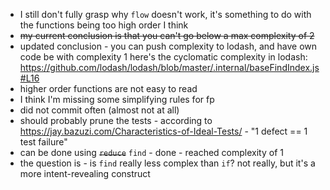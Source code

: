 - I still don't fully grasp why `flow` doesn't work, it's something to do with the functions being too high order I think
- ~~my current conclusion is that you can't go below a max complexity of 2~~
- updated conclusion - you can push complexity to lodash, and have own code be with complexity 1
  here's the cyclomatic complexity in lodash: https://github.com/lodash/lodash/blob/master/.internal/baseFindIndex.js#L16
- higher order functions are not easy to read
- I think I'm missing some simplifying rules for fp
- did not commit often (almost not at all)
- should probably prune the tests - according to https://jay.bazuzi.com/Characteristics-of-Ideal-Tests/ - "1 defect == 1 test failure"
- can be done using ~~`reduce`~~ `find` - done - reached complexity of 1
- the question is - is `find` really less complex than `if`? not really, but it's a more intent-revealing construct

